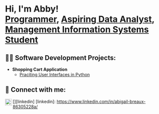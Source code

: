 <h1>Hi, I'm Abby! <br/><a href="https://github.com/abigailbreaux">Programmer</a>, <a href="https://www.linkedin.com/in/abigail-breaux-86305228a/">Aspiring Data Analyst</a>, <a href="https://unomaha.joinhandshake.com/profiles/28488009">Management Information Systems Student</a></h1>

<h2>👨‍💻 Software Development Projects:</h2>

- <b>Shopping Cart Application</b>
  - [Praciting User Interfaces in Python](https://github.com/abigailbreaux/GroceryStore)

<h2> 🤳 Connect with me:</h2>

[<img align="left" alt="AbigailBreaux | LinkedIn" width="22px" src="https://cdn.jsdelivr.net/npm/simple-icons@v3/icons/linkedin.svg" />][linkedin]
[linkedin]: https://www.linkedin.com/in/abigail-breaux-86305228a/


